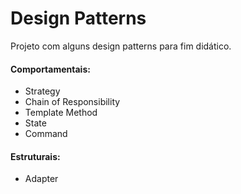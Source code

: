 # Design Patterns

Projeto com alguns design patterns para fim didático.

#### Comportamentais:
* Strategy
* Chain of Responsibility
* Template Method
* State
* Command

#### Estruturais:
* Adapter
